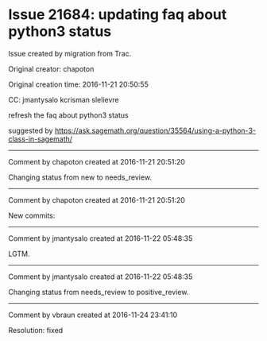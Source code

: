 # Issue 21684: updating faq about python3 status

Issue created by migration from Trac.

Original creator: chapoton

Original creation time: 2016-11-21 20:50:55

CC:  jmantysalo kcrisman slelievre

refresh the faq about python3 status

suggested by https://ask.sagemath.org/question/35564/using-a-python-3-class-in-sagemath/


---

Comment by chapoton created at 2016-11-21 20:51:20

Changing status from new to needs_review.


---

Comment by chapoton created at 2016-11-21 20:51:20

New commits:


---

Comment by jmantysalo created at 2016-11-22 05:48:35

LGTM.


---

Comment by jmantysalo created at 2016-11-22 05:48:35

Changing status from needs_review to positive_review.


---

Comment by vbraun created at 2016-11-24 23:41:10

Resolution: fixed
